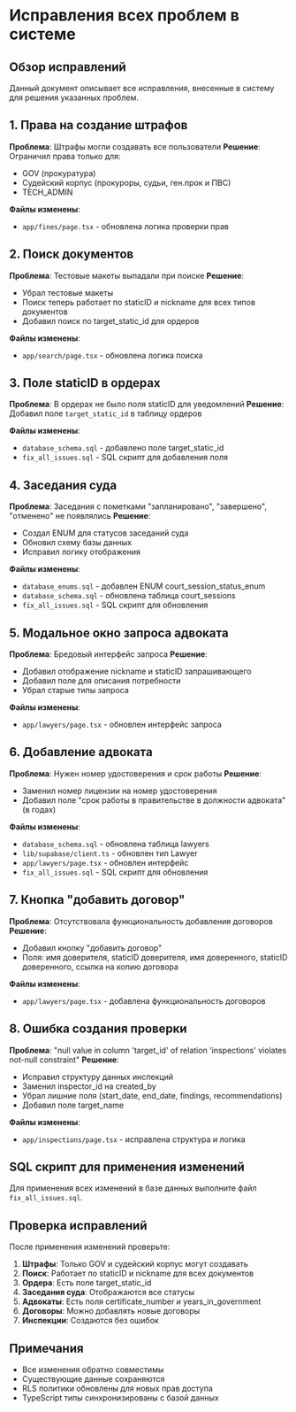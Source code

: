 # Исправления всех проблем в системе

## Обзор исправлений

Данный документ описывает все исправления, внесенные в систему для решения указанных проблем.

## 1. Права на создание штрафов

**Проблема**: Штрафы могли создавать все пользователи
**Решение**: Ограничил права только для:
- GOV (прокуратура)
- Судейский корпус (прокуроры, судьи, ген.прок и ПВС)
- TECH_ADMIN

**Файлы изменены**:
- `app/fines/page.tsx` - обновлена логика проверки прав

## 2. Поиск документов

**Проблема**: Тестовые макеты выпадали при поиске
**Решение**: 
- Убрал тестовые макеты
- Поиск теперь работает по staticID и nickname для всех типов документов
- Добавил поиск по target_static_id для ордеров

**Файлы изменены**:
- `app/search/page.tsx` - обновлена логика поиска

## 3. Поле staticID в ордерах

**Проблема**: В ордерах не было поля staticID для уведомлений
**Решение**: Добавил поле `target_static_id` в таблицу ордеров

**Файлы изменены**:
- `database_schema.sql` - добавлено поле target_static_id
- `fix_all_issues.sql` - SQL скрипт для добавления поля

## 4. Заседания суда

**Проблема**: Заседания с пометками "запланировано", "завершено", "отменено" не появлялись
**Решение**: 
- Создал ENUM для статусов заседаний суда
- Обновил схему базы данных
- Исправил логику отображения

**Файлы изменены**:
- `database_enums.sql` - добавлен ENUM court_session_status_enum
- `database_schema.sql` - обновлена таблица court_sessions
- `fix_all_issues.sql` - SQL скрипт для обновления

## 5. Модальное окно запроса адвоката

**Проблема**: Бредовый интерфейс запроса
**Решение**: 
- Добавил отображение nickname и staticID запрашивающего
- Добавил поле для описания потребности
- Убрал старые типы запроса

**Файлы изменены**:
- `app/lawyers/page.tsx` - обновлен интерфейс запроса

## 6. Добавление адвоката

**Проблема**: Нужен номер удостоверения и срок работы
**Решение**: 
- Заменил номер лицензии на номер удостоверения
- Добавил поле "срок работы в правительстве в должности адвоката" (в годах)

**Файлы изменены**:
- `database_schema.sql` - обновлена таблица lawyers
- `lib/supabase/client.ts` - обновлен тип Lawyer
- `app/lawyers/page.tsx` - обновлен интерфейс
- `fix_all_issues.sql` - SQL скрипт для обновления

## 7. Кнопка "добавить договор"

**Проблема**: Отсутствовала функциональность добавления договоров
**Решение**: 
- Добавил кнопку "добавить договор"
- Поля: имя доверителя, staticID доверителя, имя доверенного, staticID доверенного, ссылка на копию договора

**Файлы изменены**:
- `app/lawyers/page.tsx` - добавлена функциональность договоров

## 8. Ошибка создания проверки

**Проблема**: "null value in column 'target_id' of relation 'inspections' violates not-null constraint"
**Решение**: 
- Исправил структуру данных инспекций
- Заменил inspector_id на created_by
- Убрал лишние поля (start_date, end_date, findings, recommendations)
- Добавил поле target_name

**Файлы изменены**:
- `app/inspections/page.tsx` - исправлена структура и логика

## SQL скрипт для применения изменений

Для применения всех изменений в базе данных выполните файл `fix_all_issues.sql`.

## Проверка исправлений

После применения изменений проверьте:

1. **Штрафы**: Только GOV и судейский корпус могут создавать
2. **Поиск**: Работает по staticID и nickname для всех документов
3. **Ордера**: Есть поле target_static_id
4. **Заседания суда**: Отображаются все статусы
5. **Адвокаты**: Есть поля certificate_number и years_in_government
6. **Договоры**: Можно добавлять новые договоры
7. **Инспекции**: Создаются без ошибок

## Примечания

- Все изменения обратно совместимы
- Существующие данные сохраняются
- RLS политики обновлены для новых прав доступа
- TypeScript типы синхронизированы с базой данных
